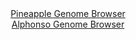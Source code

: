<div id="Pineapple_Genome_Browser" align="center">
  <a href="https://igv.org/app/?sessionURL=blob:zZJba9swGIb_i6BlA8eW7SY.QBmJ07Rp1qTkSFKKUWzZ0SpLriQ7J_Lfp5WN3azQXGwMdCF96PB.j54jqLGQhDMQAse0m6ZtAwPIDd9OUFFSPEQFliDMEJXYAAJnWGCWYBAeQYakQrPxV31yo1QpQ8siqmwUiOXclK6JCnTgDG2lmfDCijilaM0FUlxIqyNQzS2S140tXqOyNPXbrtm0UqSQhWi54Uxyq8Qsj7f6vvhXKc4x4wWOi4oq8hYg1nl0xtTM0Jf2YtJOEizlAO_76XV70G_P3ZvZ6rYVrWaju8WstbickJwhVQl8PZqOhw9Bu3qtpxdOR0XRIZ3Crr.tULB6uXC7lze7kggsr23P9t0rH_qeRkNYinf_U9d6kDM7H44i8kiz5W7xevMwo53xXPQ2S9a_Oyzf6ftkAMqTSpsAko3wQhsaLmwZTafV.DG1fQPCQNMRnIDw6dkASqDkRW9_OgK1L7UvQOLX6k0dA3CRYgHCRgChZweB07zyrmAQ2CfjCCpB_x7a3mwceNBpO04rzghVWuY0lqyUJmLMrJPMzA9nspyU5fyg_UkH98Re3xbjwH3sR_7dy.OF0_uW_5Gnrxno59..UDf7kVT_xLyPBDHV.lzdlqk3HHU1o_li4ER9QR6KVtKZ9gZDXdv030V0Hp6MiwIpvV9X9PKndTUSBDGlCzWRZE0oUfuFJsm3ILQdV8sLEk65thGIfP0JGtCwm_Dzb0nd0_PpOw--">Pineapple Genome Browser</a>
</div>
<div id="Alphonso_Genome_Browser" align="center">
  <a href="https://igv.org/app/?sessionURL=blob:zZJdb9owGIX_i6VWmxQS54OERKomKB.l0G6DZqytqsgkTjA4dmYbwof47_PQpt2sUrnYNMkX9qvXfs85fg5gg4UknIEIOKbdNG0bGEAueD1FZUXxPSqxBFGOqMQGEDjHArMUg.gAciQViidjfXOhVCUjyyKqapSIFdyUrolKtOcM1dJMeWldc0rRnAukuJBWR6ANt0ixadR4jqrK1LNds2llSCEL0WrBmeRWhVmR1Pq95FcpKTDjJU7KNVXkJCDRerTGzMzRh_Zs2k5TLOUI74bZVXs0bH9xe_HTwL9.ij_ezGJ_djklBUNqLfDVKo6pN86dEvsXTn9aLwc2EfttvrxwOju3vnC7l71tRQSWV3Zgt1yvBQNHh0NYhrf_k2.9yJnen8p.OhSudtq9n6CWttxfdnpitFPDbvDY_qN3FxwNQHm61jyAdCGCyIaGC32j6fiNH1u7ZUAY6oQEJyB6fjGAEihd6fbnA1C7SlMDJP62PgFkAC4yLEDUCCEM7DB0ml7gwTC0j8YBrAX9e_H240kYQKftOH6SE6o00lkiWSVNxJi5SXOz2J.ZZ8.LH9iOjtbwJvS2xee7zL_.9DCWdf_xlSwNoEefvlAbfYuif0LeW4SYan4ubrfNO_Y17fi9YtytvKUabld7NR04JH89nvOiybkokdL9uqKPP2nbIEEQU7qwIZLMCSVqN9Mp8hpEtuNqaEHKKdcUAlHM30EDGnYTvv8Np3t8OX4H">Alphonso Genome Browser</a>
</div>


